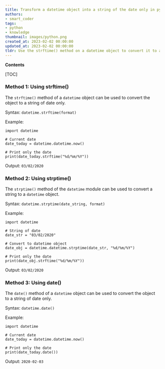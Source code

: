 ```yaml
---
title: Transform a datetime object into a string of the date only in python
authors:
- smart_coder
tags:
- python
- knowledge
thumbnail: images/python.png
created_at: 2023-02-02 00:00:00
updated_at: 2023-02-02 00:00:00
tldr: Use the strftime() method on a datetime object to convert it to a string of date only.
---
```


**Contents**

[TOC]

### Method 1: Using strftime()
The `strftime()` method of a `datetime` object can be used to convert the object to a string of date only.

Syntax: `datetime.strftime(format)`

Example:
```
import datetime

# Current date
date_today = datetime.datetime.now()

# Print only the date
print(date_today.strftime("%d/%m/%Y"))
```
Output: `03/02/2020`

### Method 2: Using strptime()
The `strptime()` method of the `datetime` module can be used to convert a string to a `datetime` object.

Syntax: `datetime.strptime(date_string, format)`

Example:
```
import datetime

# String of date
date_str = "03/02/2020"

# Convert to datetime object
date_obj = datetime.datetime.strptime(date_str, "%d/%m/%Y")

# Print only the date
print(date_obj.strftime("%d/%m/%Y"))
```
Output: `03/02/2020`

### Method 3: Using date()
The `date()` method of a `datetime` object can be used to convert the object to a string of date only.

Syntax: `datetime.date()`

Example:
```
import datetime

# Current date
date_today = datetime.datetime.now()

# Print only the date
print(date_today.date())
```
Output: `2020-02-03`
